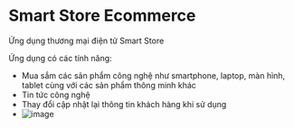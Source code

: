 # Smart Store Ecommerce

Ứng dụng thương mại điện tử Smart Store

Ứng dụng có các tính năng:
  - Mua sắm các sản phẩm công nghệ như smartphone, laptop, màn hình, tablet cùng với các sản phẩm thông minh khác
  - Tin tức công nghệ
  - Thay đổi cập nhật lại thông tin khách hàng khi sử dụng
  - ![image](https://user-images.githubusercontent.com/108052745/230754984-2d36ba6d-d98c-4ac0-b215-d9809a590ef8.png)


   
 
